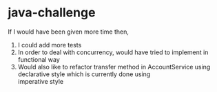 # java-challenge

If I would have been given more time then,

1.  I could add more tests
2.  In order to deal with concurrency, would have tried to implement in functional way
3.  Would also like to refactor transfer method in AccountService using declarative style which is currently done using     
    imperative style
